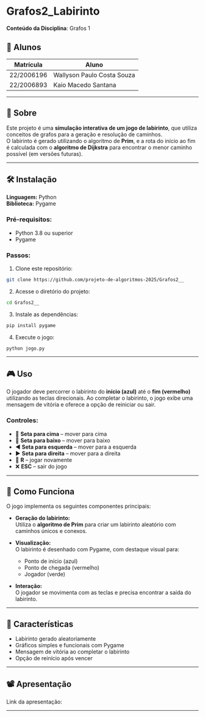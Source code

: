 # Grafos2_Labirinto

**Conteúdo da Disciplina**: Grafos 1

## 👥 Alunos
| Matrícula     | Aluno                             |
| ------------- | ---------------------------------- |
| 22/2006196    | Wallyson Paulo Costa Souza         |
| 22/2006893    | Kaio Macedo Santana                |

---

## 📌 Sobre
Este projeto é uma **simulação interativa de um jogo de labirinto**, que utiliza conceitos de grafos para a geração e resolução de caminhos.  
O labirinto é gerado utilizando o algoritmo de **Prim**, e a rota do início ao fim é calculada com o **algoritmo de Dijkstra** para encontrar o menor caminho possível (em versões futuras).

---

## 🛠️ Instalação

**Linguagem:** Python  
**Biblioteca:** Pygame  

### Pré-requisitos:
- Python 3.8 ou superior
- Pygame

### Passos:

1. Clone este repositório:
```bash
git clone https://github.com/projeto-de-algoritmos-2025/Grafos2__
```

2. Acesse o diretório do projeto:
```bash
cd Grafos2__
```

3. Instale as dependências:
```bash
pip install pygame
```

4. Execute o jogo:
```bash
python jogo.py
```

---

## 🎮 Uso

O jogador deve percorrer o labirinto do **início (azul)** até o **fim (vermelho)** utilizando as teclas direcionais. Ao completar o labirinto, o jogo exibe uma mensagem de vitória e oferece a opção de reiniciar ou sair.

### Controles:
- 🔼 **Seta para cima** – mover para cima  
- 🔽 **Seta para baixo** – mover para baixo  
- ◀️ **Seta para esquerda** – mover para a esquerda  
- ▶️ **Seta para direita** – mover para a direita  
- 🔁 **R** – jogar novamente  
- ❌ **ESC** – sair do jogo

---

## 🧠 Como Funciona

O jogo implementa os seguintes componentes principais:

- **Geração do labirinto:**  
  Utiliza o **algoritmo de Prim** para criar um labirinto aleatório com caminhos únicos e conexos.

- **Visualização:**  
  O labirinto é desenhado com Pygame, com destaque visual para:
  - Ponto de início (azul)
  - Ponto de chegada (vermelho)
  - Jogador (verde)

- **Interação:**  
  O jogador se movimenta com as teclas e precisa encontrar a saída do labirinto.

---

## 🌟 Características

- Labirinto gerado aleatoriamente
- Gráficos simples e funcionais com Pygame
- Mensagem de vitória ao completar o labirinto
- Opção de reinício após vencer

---

## 📽️ Apresentação
Link da apresentação:

---
